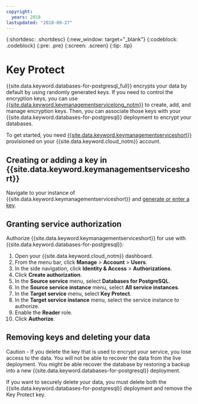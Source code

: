 ```yaml
---
copyright:
  years: 2018
lastupdated: "2018-09-27"
---
```


{:shortdesc: .shortdesc}
{:new_window: target="_blank"}
{:codeblock: .codeblock}
{:pre: .pre}
{:screen: .screen}
{:tip: .tip}

# Key Protect

{{site.data.keyword.databases-for-postgresql_full}} encrypts your data by default by using randomly generated keys. If you need to control the encryption keys, you can use [{{site.data.keyword.keymanagementservicelong_notm}}](/docs/services/keymgmt/keyprotect_about.html) to create, add, and manage encryption keys. Then, you can associate those keys with your {{site.data.keyword.databases-for-postgresql}} deployment to encrypt your databases.

To get started, you need [{{site.data.keyword.keymanagementserviceshort}}](https://console.{DomianName}/catalog/services/key-protect) provisioned on your {{site.data.keyword.cloud_notm}} account.

## Creating or adding a key in {{site.data.keyword.keymanagementserviceshort}}

Navigate to your instance of {{site.data.keyword.keymanagementserviceshort}} and [generate or enter a key](https://console.{DomainName}/docs/services/key-protect/index.html#getting-started-with-key-protect).

## Granting service authorization

Authorize {{site.data.keyword.keymanagementserviceshort}} for use with {{site.data.keyword.databases-for-postgresql}}:

1. Open your {{site.data.keyword.cloud_notm}} dashboard.
2. From the menu bar, click **Manage** &gt; **Account** &gt; **Users**.
3. In the side navigation, click **Identity & Access** &gt; **Authorizations**.
4. Click **Create authorization**.
5. In the **Source service** menu, select **Databases for PostgreSQL**.
6. In the **Source service instance** menu, select **All service instances**.
7. In the **Target service** menu, select **Key Protect**.
8. In the **Target service instance** menu, select the service instance to authorize.
9. Enable the **Reader** role.
10. Click **Authorize**.

## Removing keys and deleting your data

Caution - If you delete the key that is used to encrypt your service, you lose access to the data. You will not be able to recover the data from the live deployment. You might be able recover the database by restoring a backup into a new {{site.data.keyword.databases-for-postgresql}} deployment.

If you want to securely delete your data, you must delete both the {{site.data.keyword.databases-for-postgresql}} deployment and remove the Key Protect key.